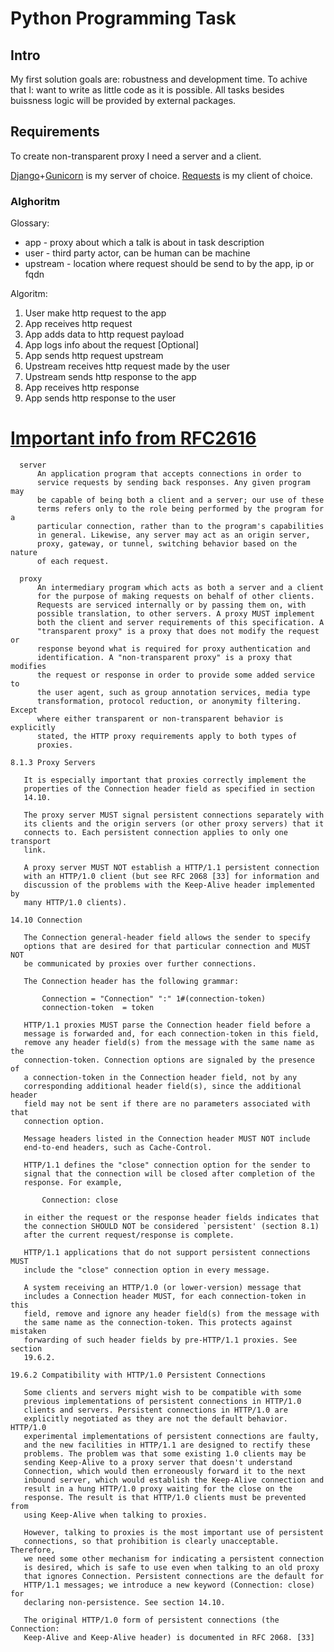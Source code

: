 # Python Programming Task

## Intro

My first solution goals are: robustness and development time.
To achive that I: want to write as little code as it is possible. All tasks besides buissness logic will be provided by external packages.

## Requirements

To create non-transparent proxy I need a server and a client.

[Django](https://www.djangoproject.com/)+[Gunicorn](https://gunicorn.org) is my server of choice.
[Requests](https://pypi.org/project/requests/) is my client of choice.


### Alghoritm
Glossary: <br>
  - app - proxy about which a talk is about in task description
  - user - third party actor, can be human can be machine
  - upstream - location where request should be send to by the app, ip or fqdn 
  
Algoritm: <br>
  1. User make http request to the app
  2. App receives http request
  4. App adds data to http request payload
  5. App logs info about the request [Optional]
  6. App sends http request upstream
  7. Upstream receives http request made by the user
  8. Upstream sends http response to the app
  9. App receives http response
  10. App sends http response to the user


# [Important info from RFC2616](https://www.ietf.org/rfc/rfc2616.txt)

```
  server
      An application program that accepts connections in order to
      service requests by sending back responses. Any given program may
      be capable of being both a client and a server; our use of these
      terms refers only to the role being performed by the program for a
      particular connection, rather than to the program's capabilities
      in general. Likewise, any server may act as an origin server,
      proxy, gateway, or tunnel, switching behavior based on the nature
      of each request.
```

```
  proxy
      An intermediary program which acts as both a server and a client
      for the purpose of making requests on behalf of other clients.
      Requests are serviced internally or by passing them on, with
      possible translation, to other servers. A proxy MUST implement
      both the client and server requirements of this specification. A
      "transparent proxy" is a proxy that does not modify the request or
      response beyond what is required for proxy authentication and
      identification. A "non-transparent proxy" is a proxy that modifies
      the request or response in order to provide some added service to
      the user agent, such as group annotation services, media type
      transformation, protocol reduction, or anonymity filtering. Except
      where either transparent or non-transparent behavior is explicitly
      stated, the HTTP proxy requirements apply to both types of
      proxies.
```

```
8.1.3 Proxy Servers

   It is especially important that proxies correctly implement the
   properties of the Connection header field as specified in section
   14.10.

   The proxy server MUST signal persistent connections separately with
   its clients and the origin servers (or other proxy servers) that it
   connects to. Each persistent connection applies to only one transport
   link.

   A proxy server MUST NOT establish a HTTP/1.1 persistent connection
   with an HTTP/1.0 client (but see RFC 2068 [33] for information and
   discussion of the problems with the Keep-Alive header implemented by
   many HTTP/1.0 clients).
```
```
14.10 Connection

   The Connection general-header field allows the sender to specify
   options that are desired for that particular connection and MUST NOT
   be communicated by proxies over further connections.

   The Connection header has the following grammar:

       Connection = "Connection" ":" 1#(connection-token)
       connection-token  = token

   HTTP/1.1 proxies MUST parse the Connection header field before a
   message is forwarded and, for each connection-token in this field,
   remove any header field(s) from the message with the same name as the
   connection-token. Connection options are signaled by the presence of
   a connection-token in the Connection header field, not by any
   corresponding additional header field(s), since the additional header
   field may not be sent if there are no parameters associated with that
   connection option.

   Message headers listed in the Connection header MUST NOT include
   end-to-end headers, such as Cache-Control.

   HTTP/1.1 defines the "close" connection option for the sender to
   signal that the connection will be closed after completion of the
   response. For example,

       Connection: close

   in either the request or the response header fields indicates that
   the connection SHOULD NOT be considered `persistent' (section 8.1)
   after the current request/response is complete.

   HTTP/1.1 applications that do not support persistent connections MUST
   include the "close" connection option in every message.

   A system receiving an HTTP/1.0 (or lower-version) message that
   includes a Connection header MUST, for each connection-token in this
   field, remove and ignore any header field(s) from the message with
   the same name as the connection-token. This protects against mistaken
   forwarding of such header fields by pre-HTTP/1.1 proxies. See section
   19.6.2.
```
```
19.6.2 Compatibility with HTTP/1.0 Persistent Connections

   Some clients and servers might wish to be compatible with some
   previous implementations of persistent connections in HTTP/1.0
   clients and servers. Persistent connections in HTTP/1.0 are
   explicitly negotiated as they are not the default behavior. HTTP/1.0
   experimental implementations of persistent connections are faulty,
   and the new facilities in HTTP/1.1 are designed to rectify these
   problems. The problem was that some existing 1.0 clients may be
   sending Keep-Alive to a proxy server that doesn't understand
   Connection, which would then erroneously forward it to the next
   inbound server, which would establish the Keep-Alive connection and
   result in a hung HTTP/1.0 proxy waiting for the close on the
   response. The result is that HTTP/1.0 clients must be prevented from
   using Keep-Alive when talking to proxies.

   However, talking to proxies is the most important use of persistent
   connections, so that prohibition is clearly unacceptable. Therefore,
   we need some other mechanism for indicating a persistent connection
   is desired, which is safe to use even when talking to an old proxy
   that ignores Connection. Persistent connections are the default for
   HTTP/1.1 messages; we introduce a new keyword (Connection: close) for
   declaring non-persistence. See section 14.10.

   The original HTTP/1.0 form of persistent connections (the Connection:
   Keep-Alive and Keep-Alive header) is documented in RFC 2068. [33]
```
